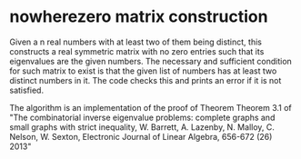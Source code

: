 # nowherezero matrix construction
Given a n real numbers with at least two of them being distinct, this constructs a real symmetric matrix with no zero entries such that its eigenvalues are the given numbers. The necessary and sufficient condition for such matrix to exist is that the given list of numbers has at least two distinct numbers in it. The code checks this and prints an error if it is not satisfied.

The algorithm is an implementation of the proof of Theorem Theorem 3.1 of "The combinatorial inverse eigenvalue problems: complete graphs and small graphs with strict inequality, W. Barrett, A. Lazenby, N. Malloy, C. Nelson, W. Sexton, Electronic Journal of Linear Algebra, 656-672 (26) 2013"
